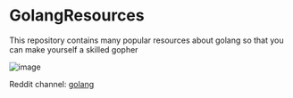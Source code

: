 # GolangResources

This repository contains many popular resources about golang so that you can make yourself a skilled gopher 

![image](https://github.com/user-attachments/assets/65e1e5a1-e459-4ae7-aefb-1647b80301d3)

Reddit channel: [golang](https://www.reddit.com/r/golang/)
